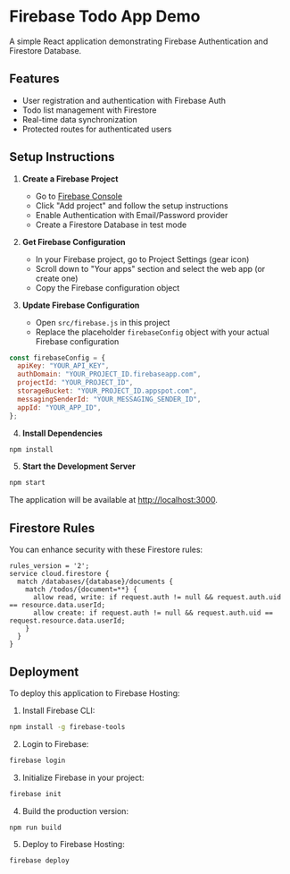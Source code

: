 # Firebase Todo App Demo

A simple React application demonstrating Firebase Authentication and Firestore Database.

## Features

- User registration and authentication with Firebase Auth
- Todo list management with Firestore
- Real-time data synchronization
- Protected routes for authenticated users

## Setup Instructions

1. **Create a Firebase Project**

   - Go to [Firebase Console](https://console.firebase.google.com/)
   - Click "Add project" and follow the setup instructions
   - Enable Authentication with Email/Password provider
   - Create a Firestore Database in test mode

2. **Get Firebase Configuration**

   - In your Firebase project, go to Project Settings (gear icon)
   - Scroll down to "Your apps" section and select the web app (or create one)
   - Copy the Firebase configuration object

3. **Update Firebase Configuration**

   - Open `src/firebase.js` in this project
   - Replace the placeholder `firebaseConfig` object with your actual Firebase configuration

```javascript
const firebaseConfig = {
  apiKey: "YOUR_API_KEY",
  authDomain: "YOUR_PROJECT_ID.firebaseapp.com",
  projectId: "YOUR_PROJECT_ID",
  storageBucket: "YOUR_PROJECT_ID.appspot.com",
  messagingSenderId: "YOUR_MESSAGING_SENDER_ID",
  appId: "YOUR_APP_ID",
};
```

4. **Install Dependencies**

```bash
npm install
```

5. **Start the Development Server**

```bash
npm start
```

The application will be available at [http://localhost:3000](http://localhost:3000).

## Firestore Rules

You can enhance security with these Firestore rules:

```
rules_version = '2';
service cloud.firestore {
  match /databases/{database}/documents {
    match /todos/{document=**} {
      allow read, write: if request.auth != null && request.auth.uid == resource.data.userId;
      allow create: if request.auth != null && request.auth.uid == request.resource.data.userId;
    }
  }
}
```

## Deployment

To deploy this application to Firebase Hosting:

1. Install Firebase CLI:

```bash
npm install -g firebase-tools
```

2. Login to Firebase:

```bash
firebase login
```

3. Initialize Firebase in your project:

```bash
firebase init
```

4. Build the production version:

```bash
npm run build
```

5. Deploy to Firebase Hosting:

```bash
firebase deploy
```
